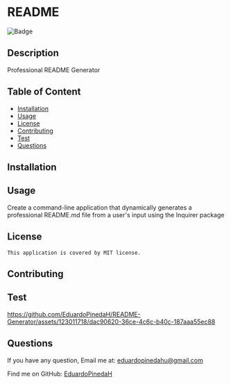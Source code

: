 
  #  README
  ![Badge](https://img.shields.io/badge/License-MIT-blue.svg)

  ## Description
  Professional README Generator

## Table of Content
- [Installation](#installation)
- [Usage](#usage)
- [License](#license)
- [Contributing](#contributing)
- [Test](#Test)
- [Questions](#questions)

## Installation
  

## Usage
  Create a command-line application that dynamically generates a professional README.md file from a user's input using the Inquirer package

## License
    This application is covered by MIT license.

## Contributing
  

## Test
  
https://github.com/EduardoPinedaH/README-Generator/assets/123011718/dac90620-36ce-4c6c-b40c-187aaa55ec88


## Questions
If you have any question, Email me at: eduardopinedahu@gmail.com 
  
  Find me on GitHub: [EduardoPinedaH](https://github.com/EduardoPinedaH)   

